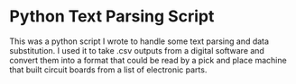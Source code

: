 # Python Text Parsing Script
This was a python script I wrote to handle some text parsing and data substitution.  I used it to take .csv outputs from a digital software and convert them into a format that could be read by a pick and place machine that built circuit boards from a list of electronic parts.